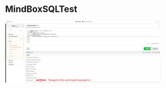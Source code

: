 # MindBoxSQLTest
![Иллюстрация к проекту](https://github.com/4Roman/MindBoxSQLTest/blob/b036642c245c286ea844f116bac0513277c45c3c/BDwithSQLquery.jpg)

